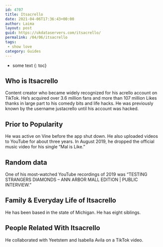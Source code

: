 ```yaml
---
id: 4707
title: Itsacrello
date: 2021-04-06T17:36:43+00:00
author: Laima
layout: post
guid: https://ukdataservers.com/itsacrello/
permalink: /04/06/itsacrello
tags:
 - show love
category: Guides
---
```


* some text
{: toc}


## Who is Itsacrello
                  
                  
                  
Content creator who became widely recognized for his acrello account on TikTok. He&#8217;s acquired over 3.6 million fans and more than 107 million Likes thanks in large part to his comedy bits and life hacks. He was previously known by the username justacrello until his account was hacked. 
                  
              
            
              
            
                
                
                
## Prior to Popularity
                  
                  
                  
He was active on Vine before the app shut down. He also uploaded videos to YouTube for about three years. In August 2019, he dropped the official music video for his single &#8220;Mal is Like.&#8221;
                  
              
            
              
            
                
                
                
## Random data
                  
                  
                  
One of his most-watched YouTube recordings of 2019 was &#8220;TESTING STRANGERS DIAMONDS &#8211; ANN ARBOR MALL EDITION | PUBLIC INTERVIEW.&#8221;
                  
              
            
              
            
                
                
                
## Family & Everyday Life of Itsacrello
                  
                  
                  
He has been based in the state of Michigan. He has eight siblings. 
                  
              
            
              
            
                
                
                
## People Related With Itsacrello
                  
                  
                  
He collaborated with Yeetstem and Isabella Avila on a TikTok video. 
                  
              
            
              
            
                
              
            
              
              
            
            
              
            
          
          
          